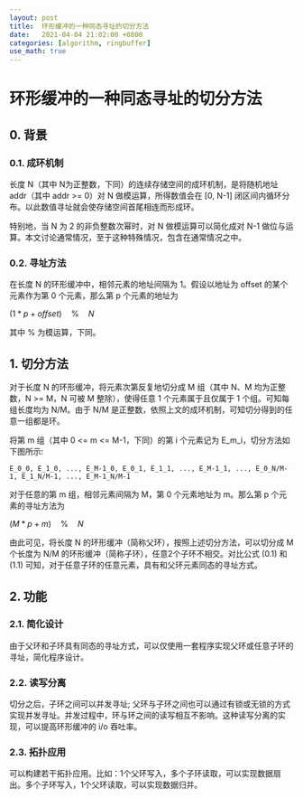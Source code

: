 ```yaml
---
layout: post
title:  环形缓冲的一种同态寻址的切分方法
date:   2021-04-04 21:02:00 +0800
categories: [algorithm, ringbuffer]
use_math: true
---
```


# 环形缓冲的一种同态寻址的切分方法

## 0. 背景

### 0.1. 成环机制
长度 N（其中 N为正整数，下同）的连续存储空间的成环机制，是将随机地址 addr（其中 addr >= 0）对 N 做模运算，所得数值会在 [0, N-1] 闭区间内循环分布。以此数值寻址就会使存储空间首尾相连而形成环。

特别地，当 N 为 2 的非负整数次幂时，对 N 做模运算可以简化成对 N-1 做位与运算。本文讨论通常情况，至于这种特殊情况，包含在通常情况之中。

### 0.2. 寻址方法

在长度 N 的环形缓冲中，相邻元素的地址间隔为 1。假设以地址为 offset 的某个元素作为第 0 个元素，那么第 p 个元素的地址为

$(1 * p + offset) \quad \% \quad N \tag{0.1}$

其中 % 为模运算，下同。

## 1. 切分方法

对于长度 N 的环形缓冲，将元素次第反复地切分成 M 组（其中 N、M 均为正整数，N >= M，N 可被 M 整除），使得任意 1 个元素属于且仅属于 1 个组。可知每组长度均为 N/M。由于 N/M 是正整数，依照上文的成环机制，可知切分得到的任意一组都是环。

将第 m 组（其中 0 <= m <= M-1，下同）的第 i 个元素记为 E_m_i，切分方法如下图所示: 

```E_0_0, E_1_0, ..., E_M-1_0, E_0_1, E_1_1, ..., E_M-1_1, ..., E_0_N/M-1, E_1_N/M-1, ..., E_M-1_N/M-1```

对于任意的第 m 组，相邻元素间隔为 M，第 0 个元素地址为 m。那么第 p 个元素的寻址方法为

$(M * p + m) \quad \% \quad N \tag{1.1}$

由此可见，将长度 N 的环形缓冲（简称父环），按照上述切分方法，可以切分成 M 个长度为 N/M 的环形缓冲（简称子环），任意2个子环不相交。对比公式 (0.1) 和 (1.1) 可知，对于任意子环的任意元素，具有和父环元素同态的寻址方式。

## 2. 功能

### 2.1. 简化设计

由于父环和子环具有同态的寻址方式，可以仅使用一套程序实现父环或任意子环的寻址，简化程序设计。

### 2.2. 读写分离

切分之后，子环之间可以并发寻址; 父环与子环之间也可以通过有锁或无锁的方式实现并发寻址。并发过程中，环与环之间的读写相互不影响。这种读写分离的实现，可以提高环形缓冲的 i/o 吞吐率。

### 2.3. 拓扑应用

可以构建若干拓扑应用。比如：1个父环写入，多个子环读取，可以实现数据扇出。多个子环写入，1个父环读取，可以实现数据归并。

